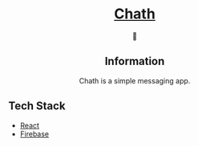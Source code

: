 <div align="center">
	<h1><a href="#">Chath</a></h1>
  💬
<h2>Information</h1>

Chath is a simple messaging app. 
	
</div>


## Tech Stack

- [React](https://reactjs.org/)
- [Firebase](https://firebase.google.com/)
